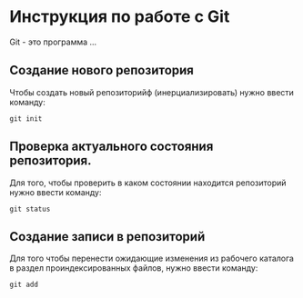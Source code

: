 # Инструкция по работе с Git

Git  - это программа ...

## Создание нового репозитория

Чтобы создать новый репозиторийф (инерциализировать) нужно ввести команду:

    git init

  ## Проверка актуального состояния репозитория.

  Для того, чтобы проверить в каком состоянии находится репозиторий нужно ввести команду:

    git status

## Создание записи в репозиторий

Для того чтобы перенести ожидающие изменения из рабочего каталога в раздел проиндексированных файлов, нужно ввести команду:

    git add

